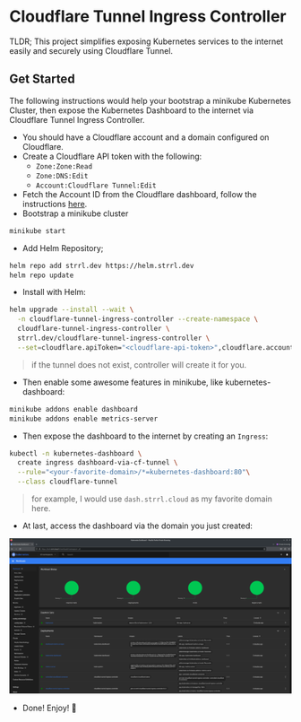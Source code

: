 # Cloudflare Tunnel Ingress Controller

TLDR; This project simplifies exposing Kubernetes services to the internet easily and securely using Cloudflare Tunnel.

## Get Started

The following instructions would help your bootstrap a minikube Kubernetes Cluster, then expose the Kubernetes Dashboard to the internet via Cloudflare Tunnel Ingress Controller.

- You should have a Cloudflare account and a domain configured on Cloudflare.
- Create a Cloudflare API token with the following:
  - `Zone:Zone:Read`
  - `Zone:DNS:Edit`
  - `Account:Cloudflare Tunnel:Edit`
- Fetch the Account ID from the Cloudflare dashboard, follow the instructions [here](https://developers.cloudflare.com/fundamentals/get-started/basic-tasks/find-account-and-zone-ids/).
- Bootstrap a minikube cluster

```bash
minikube start
```

- Add Helm Repository;

```bash
helm repo add strrl.dev https://helm.strrl.dev
helm repo update
```

- Install with Helm:

```bash
helm upgrade --install --wait \
  -n cloudflare-tunnel-ingress-controller --create-namespace \
  cloudflare-tunnel-ingress-controller \
  strrl.dev/cloudflare-tunnel-ingress-controller \
  --set=cloudflare.apiToken="<cloudflare-api-token>",cloudflare.accountId="<cloudflare-account-id>",cloudflare.tunnelName="<your-favorite-tunnel-name>" 
```

> if the tunnel does not exist, controller will create it for you.

- Then enable some awesome features in minikube, like kubernetes-dashboard:

```bash
minikube addons enable dashboard
minikube addons enable metrics-server
```

- Then expose the dashboard to the internet by creating an `Ingress`:

```bash
kubectl -n kubernetes-dashboard \
  create ingress dashboard-via-cf-tunnel \
  --rule="<your-favorite-domain>/*=kubernetes-dashboard:80"\
  --class cloudflare-tunnel
```

> for example, I would use `dash.strrl.cloud` as my favorite domain here.

- At last, access the dashboard via the domain you just created:

![dash.strrl.cloud](./static/dash.strrl.cloud.png)

- Done! Enjoy! 🎉
